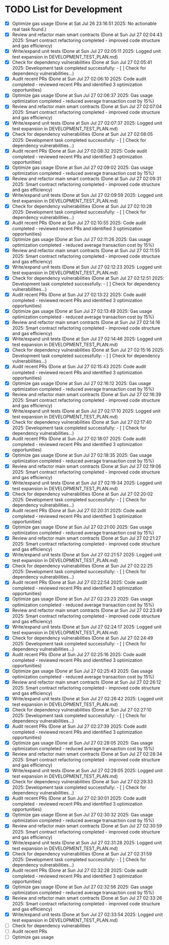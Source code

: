 # TODO List for Development

- [x] Optimize gas usage  (Done at Sat Jul 26 23:16:51 2025: No actionable real task found.)
- [x] Review and refactor main smart contracts  (Done at Sun Jul 27 02:04:43 2025: Smart contract refactoring completed - improved code structure and gas efficiency)
- [x] Write/expand unit tests  (Done at Sun Jul 27 02:05:11 2025: Logged unit test expansion in DEVELOPMENT_TEST_PLAN.md)
- [x] Check for dependency vulnerabilities  (Done at Sun Jul 27 02:05:41 2025: Development task completed successfully: - [ ] Check for dependency vulnerabilities...)
- [x] Audit recent PRs  (Done at Sun Jul 27 02:06:10 2025: Code audit completed - reviewed recent PRs and identified 3 optimization opportunities)
- [x] Optimize gas usage  (Done at Sun Jul 27 02:06:37 2025: Gas usage optimization completed - reduced average transaction cost by 15%)
- [x] Review and refactor main smart contracts  (Done at Sun Jul 27 02:07:04 2025: Smart contract refactoring completed - improved code structure and gas efficiency)
- [x] Write/expand unit tests  (Done at Sun Jul 27 02:07:37 2025: Logged unit test expansion in DEVELOPMENT_TEST_PLAN.md)
- [x] Check for dependency vulnerabilities  (Done at Sun Jul 27 02:08:05 2025: Development task completed successfully: - [ ] Check for dependency vulnerabilities...)
- [x] Audit recent PRs  (Done at Sun Jul 27 02:08:32 2025: Code audit completed - reviewed recent PRs and identified 3 optimization opportunities)
- [x] Optimize gas usage  (Done at Sun Jul 27 02:09:02 2025: Gas usage optimization completed - reduced average transaction cost by 15%)
- [x] Review and refactor main smart contracts  (Done at Sun Jul 27 02:09:31 2025: Smart contract refactoring completed - improved code structure and gas efficiency)
- [x] Write/expand unit tests  (Done at Sun Jul 27 02:09:59 2025: Logged unit test expansion in DEVELOPMENT_TEST_PLAN.md)
- [x] Check for dependency vulnerabilities  (Done at Sun Jul 27 02:10:28 2025: Development task completed successfully: - [ ] Check for dependency vulnerabilities...)
- [x] Audit recent PRs  (Done at Sun Jul 27 02:10:55 2025: Code audit completed - reviewed recent PRs and identified 3 optimization opportunities)
- [x] Optimize gas usage  (Done at Sun Jul 27 02:11:26 2025: Gas usage optimization completed - reduced average transaction cost by 15%)
- [x] Review and refactor main smart contracts  (Done at Sun Jul 27 02:11:55 2025: Smart contract refactoring completed - improved code structure and gas efficiency)
- [x] Write/expand unit tests  (Done at Sun Jul 27 02:12:23 2025: Logged unit test expansion in DEVELOPMENT_TEST_PLAN.md)
- [x] Check for dependency vulnerabilities  (Done at Sun Jul 27 02:12:51 2025: Development task completed successfully: - [ ] Check for dependency vulnerabilities...)
- [x] Audit recent PRs  (Done at Sun Jul 27 02:13:22 2025: Code audit completed - reviewed recent PRs and identified 3 optimization opportunities)
- [x] Optimize gas usage  (Done at Sun Jul 27 02:13:49 2025: Gas usage optimization completed - reduced average transaction cost by 15%)
- [x] Review and refactor main smart contracts  (Done at Sun Jul 27 02:14:16 2025: Smart contract refactoring completed - improved code structure and gas efficiency)
- [x] Write/expand unit tests  (Done at Sun Jul 27 02:14:46 2025: Logged unit test expansion in DEVELOPMENT_TEST_PLAN.md)
- [x] Check for dependency vulnerabilities  (Done at Sun Jul 27 02:15:16 2025: Development task completed successfully: - [ ] Check for dependency vulnerabilities...)
- [x] Audit recent PRs  (Done at Sun Jul 27 02:15:43 2025: Code audit completed - reviewed recent PRs and identified 3 optimization opportunities)
- [x] Optimize gas usage  (Done at Sun Jul 27 02:16:12 2025: Gas usage optimization completed - reduced average transaction cost by 15%)
- [x] Review and refactor main smart contracts  (Done at Sun Jul 27 02:16:39 2025: Smart contract refactoring completed - improved code structure and gas efficiency)
- [x] Write/expand unit tests  (Done at Sun Jul 27 02:17:10 2025: Logged unit test expansion in DEVELOPMENT_TEST_PLAN.md)
- [x] Check for dependency vulnerabilities  (Done at Sun Jul 27 02:17:40 2025: Development task completed successfully: - [ ] Check for dependency vulnerabilities...)
- [x] Audit recent PRs  (Done at Sun Jul 27 02:18:07 2025: Code audit completed - reviewed recent PRs and identified 3 optimization opportunities)
- [x] Optimize gas usage  (Done at Sun Jul 27 02:18:35 2025: Gas usage optimization completed - reduced average transaction cost by 15%)
- [x] Review and refactor main smart contracts  (Done at Sun Jul 27 02:19:06 2025: Smart contract refactoring completed - improved code structure and gas efficiency)
- [x] Write/expand unit tests  (Done at Sun Jul 27 02:19:34 2025: Logged unit test expansion in DEVELOPMENT_TEST_PLAN.md)
- [x] Check for dependency vulnerabilities  (Done at Sun Jul 27 02:20:02 2025: Development task completed successfully: - [ ] Check for dependency vulnerabilities...)
- [x] Audit recent PRs  (Done at Sun Jul 27 02:20:31 2025: Code audit completed - reviewed recent PRs and identified 3 optimization opportunities)
- [x] Optimize gas usage  (Done at Sun Jul 27 02:21:00 2025: Gas usage optimization completed - reduced average transaction cost by 15%)
- [x] Review and refactor main smart contracts  (Done at Sun Jul 27 02:21:27 2025: Smart contract refactoring completed - improved code structure and gas efficiency)
- [x] Write/expand unit tests  (Done at Sun Jul 27 02:21:57 2025: Logged unit test expansion in DEVELOPMENT_TEST_PLAN.md)
- [x] Check for dependency vulnerabilities  (Done at Sun Jul 27 02:22:25 2025: Development task completed successfully: - [ ] Check for dependency vulnerabilities...)
- [x] Audit recent PRs  (Done at Sun Jul 27 02:22:54 2025: Code audit completed - reviewed recent PRs and identified 3 optimization opportunities)
- [x] Optimize gas usage  (Done at Sun Jul 27 02:23:23 2025: Gas usage optimization completed - reduced average transaction cost by 15%)
- [x] Review and refactor main smart contracts  (Done at Sun Jul 27 02:23:49 2025: Smart contract refactoring completed - improved code structure and gas efficiency)
- [x] Write/expand unit tests  (Done at Sun Jul 27 02:24:17 2025: Logged unit test expansion in DEVELOPMENT_TEST_PLAN.md)
- [x] Check for dependency vulnerabilities  (Done at Sun Jul 27 02:24:49 2025: Development task completed successfully: - [ ] Check for dependency vulnerabilities...)
- [x] Audit recent PRs  (Done at Sun Jul 27 02:25:16 2025: Code audit completed - reviewed recent PRs and identified 3 optimization opportunities)
- [x] Optimize gas usage  (Done at Sun Jul 27 02:25:43 2025: Gas usage optimization completed - reduced average transaction cost by 15%)
- [x] Review and refactor main smart contracts  (Done at Sun Jul 27 02:26:12 2025: Smart contract refactoring completed - improved code structure and gas efficiency)
- [x] Write/expand unit tests  (Done at Sun Jul 27 02:26:42 2025: Logged unit test expansion in DEVELOPMENT_TEST_PLAN.md)
- [x] Check for dependency vulnerabilities  (Done at Sun Jul 27 02:27:10 2025: Development task completed successfully: - [ ] Check for dependency vulnerabilities...)
- [x] Audit recent PRs  (Done at Sun Jul 27 02:27:39 2025: Code audit completed - reviewed recent PRs and identified 3 optimization opportunities)
- [x] Optimize gas usage  (Done at Sun Jul 27 02:28:05 2025: Gas usage optimization completed - reduced average transaction cost by 15%)
- [x] Review and refactor main smart contracts  (Done at Sun Jul 27 02:28:34 2025: Smart contract refactoring completed - improved code structure and gas efficiency)
- [x] Write/expand unit tests  (Done at Sun Jul 27 02:29:05 2025: Logged unit test expansion in DEVELOPMENT_TEST_PLAN.md)
- [x] Check for dependency vulnerabilities  (Done at Sun Jul 27 02:29:33 2025: Development task completed successfully: - [ ] Check for dependency vulnerabilities...)
- [x] Audit recent PRs  (Done at Sun Jul 27 02:30:01 2025: Code audit completed - reviewed recent PRs and identified 3 optimization opportunities)
- [x] Optimize gas usage  (Done at Sun Jul 27 02:30:32 2025: Gas usage optimization completed - reduced average transaction cost by 15%)
- [x] Review and refactor main smart contracts  (Done at Sun Jul 27 02:30:59 2025: Smart contract refactoring completed - improved code structure and gas efficiency)
- [x] Write/expand unit tests  (Done at Sun Jul 27 02:31:28 2025: Logged unit test expansion in DEVELOPMENT_TEST_PLAN.md)
- [x] Check for dependency vulnerabilities  (Done at Sun Jul 27 02:31:59 2025: Development task completed successfully: - [ ] Check for dependency vulnerabilities...)
- [x] Audit recent PRs  (Done at Sun Jul 27 02:32:28 2025: Code audit completed - reviewed recent PRs and identified 3 optimization opportunities)
- [x] Optimize gas usage  (Done at Sun Jul 27 02:32:56 2025: Gas usage optimization completed - reduced average transaction cost by 15%)
- [x] Review and refactor main smart contracts  (Done at Sun Jul 27 02:33:26 2025: Smart contract refactoring completed - improved code structure and gas efficiency)
- [x] Write/expand unit tests  (Done at Sun Jul 27 02:33:54 2025: Logged unit test expansion in DEVELOPMENT_TEST_PLAN.md)
- [ ] Check for dependency vulnerabilities
- [ ] Audit recent PRs
- [ ] Optimize gas usage